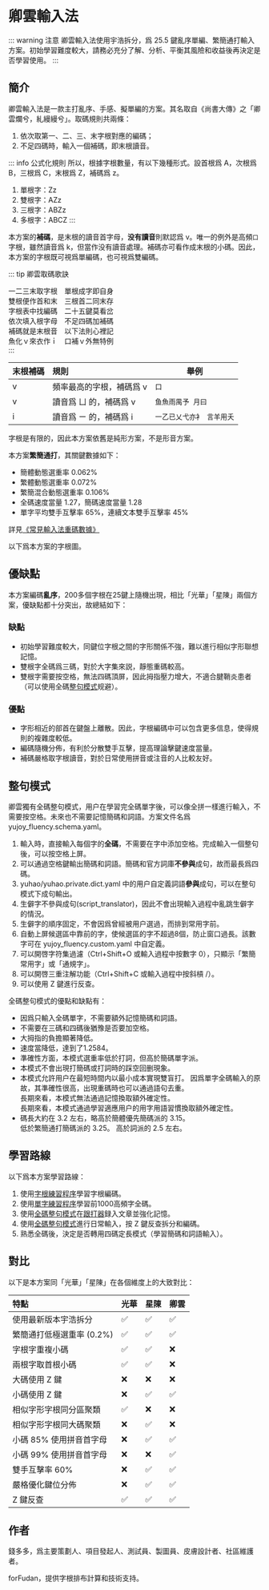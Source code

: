 # 卿雲輸入法

::: warning 注意
卿雲輸入法使用宇浩拆分，爲 25.5 鍵亂序單編、繁簡通打輸入方案。初始學習難度較大，請務必充分了解、分析、平衡其風險和收益後再決定是否學習使用。
:::

## 簡介

卿雲輸入法是一款主打亂序、手感、擬單編的方案。其名取自《尚書大傳》之「卿雲爛兮，糺縵縵兮」。取碼規則共兩條：

1. 依次取第一、二、三、末字根對應的編碼；
2. 不足四碼時，輸入一個補碼，即末根讀音。

::: info 公式化規則
所以，根據字根數量，有以下幾種形式。設首根爲 A，次根爲 B，三根爲 C，末根爲 Z，補碼爲 z。

1. 單根字：Zz
2. 雙根字：AZz
3. 三根字：ABZz
4. 多根字：ABCZ
:::

本方案的**補碼**，是末根的讀音首字母，**没有讀音**則默認爲 v。唯一的例外是高頻`口`字根，雖然讀音爲 k，但當作没有讀音處理。補碼亦可看作成末根的小碼。因此，本方案的字根既可視爲單編碼，也可視爲雙編碼。

::: tip 卿雲取碼歌訣  

一二三末取字根　單根成字即自身  
雙根便作首和末　三根首二同末存  
字根表中找編碼　二十五鍵莫看岔  
依次填入根字母　不足四碼加補碼  
補碼就是末根音　以下法則心裡記  
魚化ｖ來衣作ｉ　口補ｖ外無特例  
:::

| 末根補碼 | 規則                     | 舉例                      |
| :------- | :----------------------- | ------------------------- |
| v        | 頻率最高的字根，補碼爲 v | `口`                      |
| v        | 讀音爲 ㄩ 的，補碼爲 v   | `鱼魚雨禺予 月曰`         |
| i        | 讀音爲 ㄧ 的，補碼爲 i   | `一乙已乂弋亦衤 言羊用夭` |

字根是有限的，因此本方案依舊是純形方案，不是形音方案。

本方案**繁簡通打**，其關鍵數據如下：

- 簡體動態選重率 0.062%
- 繁體動態選重率 0.072%
- 繁簡混合動態選重率 0.106%
- 全碼速度當量 1.27，簡碼速度當量 1.28
- 單字平均雙手互擊率 65%，連續文本雙手互擊率 45%

詳見[《常見輸入法重碼數據》](./statistics.md)

以下爲本方案的字根圖。

<script setup>
import ZigenMap from "@/zigen/ZigenMap.vue"
</script>

<ZigenMap :default-scheme="'joy'" column-min-width="1.5rem" />

## 優缺點

本方案編碼**亂序**，200多個字根在25鍵上隨機出現，相比「光華」「星陳」兩個方案，優缺點都十分突出，故總結如下：

### 缺點

- 初始學習難度較大，同鍵位字根之間的字形關係不強，難以進行相似字形聯想記憶。
- 雙根字全碼爲三碼，對於大字集來説，靜態重碼較高。
- 雙根字需要按空格，無法四碼頂屏，因此拇指壓力增大，不適合腱鞘炎患者（可以使用全碼[整句模式](#整句模式)规避）。

### 優點

- 字形相近的部首在鍵盤上離散。因此，字根編碼中可以包含更多信息，使得規則的複雜度較低。
- 編碼隨機分佈，有利於分散雙手互擊，提高理論擊鍵速度當量。
- 補碼嚴格取字根讀音，對於日常使用拼音或注音的人比較友好。

## 整句模式

卿雲獨有全碼整句模式，用户在學習完全碼單字後，可以像全拼一樣進行輸入，不需要按空格。未來也不需要記憶簡碼和詞語。方案文件名爲 yujoy_fluency.schema.yaml。

1. 輸入時，直接輸入每個字的**全碼**，不需要在字中添加空格。完成輸入一個整句後，可以按空格上屏。
2. 可以通過空格鍵輸出簡碼和詞語。簡碼和官方詞庫**不參與**成句，故而最長爲四碼。
3. yuhao/yuhao.private.dict.yaml 中的用户自定義詞語**參與**成句，可以在整句模式下成句輸出。
4. 生僻字不參與成句(script_translator)，因此不會出現輸入過程中亂跳生僻字的情況。
5. 生僻字的順序固定，不會因爲曾經被用户選過，而排到常用字前。
6. 自動上屏候選區中靠前的字，使候選區的字不超過8個，防止窗口過長。該數字可在 yujoy_fluency.custom.yaml 中自定義。
7. 可以開啓字符集過濾（Ctrl+Shift+O 或輸入過程中按數字 0），只顯示「繁簡常用字」或「通規字」。
8. 可以開啓三重注解功能（Ctrl+Shift+C 或輸入過程中按斜槓 /）。
9. 可以使用 Z 鍵進行反查。

全碼整句模式的優點和缺點有：

- 因爲只輸入全碼單字，不需要額外記憶簡碼和詞語。
- 不需要在三碼和四碼後猶豫是否要加空格。
- 大拇指的負擔顯著降低。
- 速度當降低，達到了1.2584。
- 準確性方面，本模式選重率低於打詞，但高於簡碼單字派。
- 本模式不會出現打簡碼或打詞時的踩空回删現象。
- 本模式允許用户在最短時間内以最小成本實現雙盲打。
  因爲單字全碼輸入的原故，其準確性很高，出現重碼時也可以通過語句去重。  
  長期來看，本模式無法通過記憶換取額外確定性。  
  長期來看，本模式通過學習適應用户的用字用語習慣換取額外確定性。
- 碼長大約在 3.2 左右，略高於簡體優先簡碼派的 3.15。  
  低於繁簡通打簡碼派的 3.25。 高於詞派的 2.5 左右。  

## 學習路線

以下爲本方案學習路線：

1. 使用[字根練習程序](../practice/root_joy.md)學習字根編碼。
2. 使用[單字練習程序](../practice/char_joy.md)學習前1000高頻字全碼。
3. 使用[全碼整句模式](#整句模式)在[跟打器](http://genda.shurufa.app//)録入文章並強化記憶。
4. 使用[全碼整句模式](#整句模式)進行日常輸入，按 Z 鍵反查拆分和編碼。
5. 熟悉全碼後，決定是否轉用四碼定長模式（學習簡碼和詞語輸入）。

## 對比

以下是本方案同「光華」「星陳」在各個維度上的大致對比：

| 特點                      | 光華 | 星陳 | 卿雲 |
| :------------------------ | :--- | :--- | :--- |
| 使用最新版本宇浩拆分      | ✅    | ✅    | ✅    |
| 繁簡通打低極選重率 (0.2%) | ✅    | ✅    | ✅    |
| 字根字重複小碼            | ✅    | ✅    | ❌    |
| 兩根字取首根小碼          | ✅    | ✅    | ❌    |
| 大碼使用 Z 鍵             | ❌    | ❌    | ❌    |
| 小碼使用 Z 鍵             | ❌    | ✅    | ✅    |
| 相似字形字根同分區聚類    | ✅    | ❌    | ❌    |
| 相似字形字根同大碼聚類    | ❌    | ✅    | ❌    |
| 小碼 85% 使用拼音首字母   | ❌    | ✅    | ✅    |
| 小碼 99% 使用拼音首字母   | ❌    | ❌    | ✅    |
| 雙手互擊率 60%            | ❌    | ✅    | ✅    |
| 嚴格優化鍵位分佈          | ❌    | ✅    | ✅    |
| Z 鍵反查                  | ✅    | ✅    | ✅    |

## 作者

錢多多，爲主要策劃人、項目發起人、測試員、製圖員、皮膚設計者、社區維護者。

forFudan，提供字根排布計算和技術支持。
